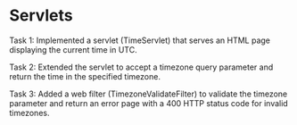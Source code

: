 # Servlets

Task 1: Implemented a servlet (TimeServlet) that serves an HTML page displaying the current time in UTC.

Task 2: Extended the servlet to accept a timezone query parameter and return the time in the specified timezone.

Task 3: Added a web filter (TimezoneValidateFilter) to validate the timezone parameter and return an error page with a 400 HTTP status code for invalid timezones.
